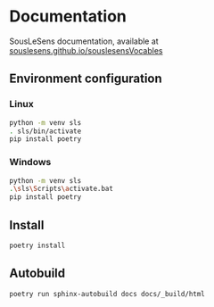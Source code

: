 # Documentation

SousLeSens documentation, available at [souslesens.github.io/souslesensVocables](https://souslesens.github.io/souslesensVocables)

## Environment configuration

### Linux

```bash
python -m venv sls
. sls/bin/activate
pip install poetry
```

### Windows

```bash
python -m venv sls
.\sls\Scripts\activate.bat
pip install poetry
```

## Install

```bash
poetry install
```

## Autobuild

```bash
poetry run sphinx-autobuild docs docs/_build/html
```
